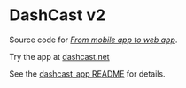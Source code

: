 # DashCast v2

Source code for
[*From mobile app to web app*](https://www.youtube.com/watch?v=HAstl_NkXl0). 

Try the app at [dashcast.net](https://dashcast.net/)

See the [dashcast_app README](dashcast_app/README.md) for details.
